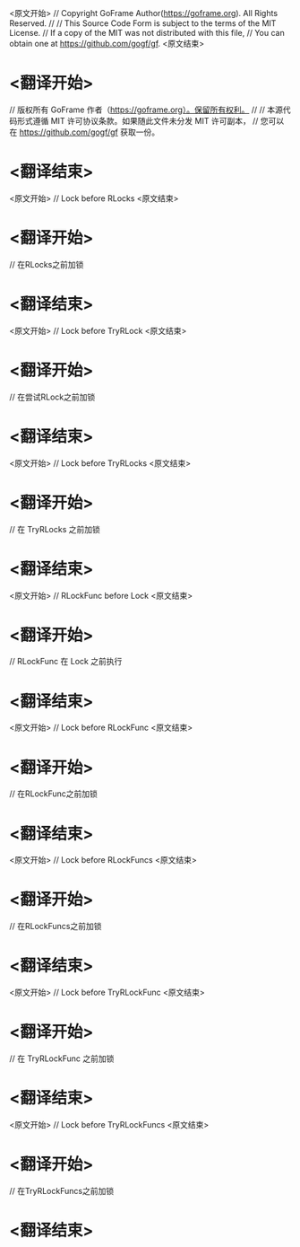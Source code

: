 
<原文开始>
// Copyright GoFrame Author(https://goframe.org). All Rights Reserved.
//
// This Source Code Form is subject to the terms of the MIT License.
// If a copy of the MIT was not distributed with this file,
// You can obtain one at https://github.com/gogf/gf.
<原文结束>

# <翻译开始>
// 版权所有 GoFrame 作者（https://goframe.org）。保留所有权利。
//
// 本源代码形式遵循 MIT 许可协议条款。如果随此文件未分发 MIT 许可副本，
// 您可以在 https://github.com/gogf/gf 获取一份。
# <翻译结束>




















































<原文开始>
// Lock before RLocks
<原文结束>

# <翻译开始>
// 在RLocks之前加锁
# <翻译结束>


<原文开始>
// Lock before TryRLock
<原文结束>

# <翻译开始>
// 在尝试RLock之前加锁
# <翻译结束>


<原文开始>
// Lock before TryRLocks
<原文结束>

# <翻译开始>
// 在 TryRLocks 之前加锁
# <翻译结束>


<原文开始>
// RLockFunc before Lock
<原文结束>

# <翻译开始>
// RLockFunc 在 Lock 之前执行
# <翻译结束>


<原文开始>
// Lock before RLockFunc
<原文结束>

# <翻译开始>
// 在RLockFunc之前加锁
# <翻译结束>


<原文开始>
// Lock before RLockFuncs
<原文结束>

# <翻译开始>
// 在RLockFuncs之前加锁
# <翻译结束>


<原文开始>
// Lock before TryRLockFunc
<原文结束>

# <翻译开始>
// 在 TryRLockFunc 之前加锁
# <翻译结束>


<原文开始>
// Lock before TryRLockFuncs
<原文结束>

# <翻译开始>
// 在TryRLockFuncs之前加锁
# <翻译结束>

